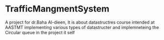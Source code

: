 # TrafficMangmentSystem
A project for dr.Baha Al-dieen, It is about datastructres course intended at AASTMT implementing various types of datastructer and implemneteing the Circular queue in the project it self
